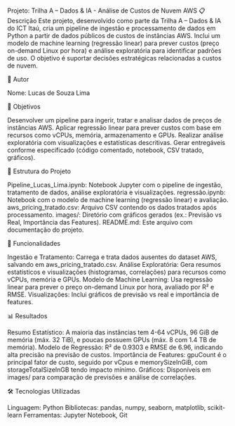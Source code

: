 Projeto: Trilha A – Dados & IA - Análise de Custos de Nuvem AWS
📋 Descrição
Este projeto, desenvolvido como parte da Trilha A – Dados & IA do ICT Itaú, cria um pipeline de ingestão e processamento de dados em Python a partir de dados públicos de custos de instâncias AWS. Inclui um modelo de machine learning (regressão linear) para prever custos (preço on-demand Linux por hora) e análise exploratória para identificar padrões de uso. O objetivo é suportar decisões estratégicas relacionadas a custos de nuvem.

👤 Autor

Nome: Lucas de Souza Lima 

🎯 Objetivos

Desenvolver um pipeline para ingerir, tratar e analisar dados de preços de instâncias AWS.
Aplicar regressão linear para prever custos com base em recursos como vCPUs, memória, armazenamento e GPUs.
Realizar análise exploratória com visualizações e estatísticas descritivas.
Gerar entregáveis conforme especificado (código comentado, notebook, CSV tratado, gráficos).

📂 Estrutura do Projeto

Pipeline_Lucas_Lima.ipynb: Notebook Jupyter com o pipeline de ingestão, tratamento de dados, análise exploratória e visualizações.
regressão.ipynb: Notebook com o modelo de machine learning (regressão linear) e avaliação.
aws_pricing_tratado.csv: Arquivo CSV contendo os dados tratados após processamento.
images/: Diretório com gráficos gerados (ex.: Previsão vs Real, Importância das Features).
README.md: Este arquivo com documentação do projeto.

🚀 Funcionalidades

Ingestão e Tratamento: Carrega e trata dados ausentes do dataset AWS, salvando em aws_pricing_tratado.csv.
Análise Exploratória: Gera resumos estatísticos e visualizações (histogramas, correlações) para recursos como vCPUs, memória e GPUs.
Modelo de Machine Learning: Usa regressão linear para prever o preço on-demand Linux por hora, avaliado por R² e RMSE.
Visualizações: Inclui gráficos de previsão vs real e importância de features.

📊 Resultados

Resumo Estatístico: A maioria das instâncias tem 4-64 vCPUs, 96 GiB de memória (máx. 32 TiB), e poucas possuem GPUs (máx. 8 com 1.4 TB de memória).
Modelo de Regressão: R² de 0.9303 e RMSE de 6.96, indicando alta precisão na previsão de custos.
Importância de Features: gpuCount é o principal fator de custo, seguido por vCpus e memorySizeInGiB, com storageTotalSizeInGB tendo impacto mínimo.
Gráficos: Disponíveis em images/ para comparação de previsões e análise de correlações.

🛠️ Tecnologias Utilizadas

Linguagem: Python
Bibliotecas: pandas, numpy, seaborn, matplotlib, scikit-learn
Ferramentas: Jupyter Notebook, Git
